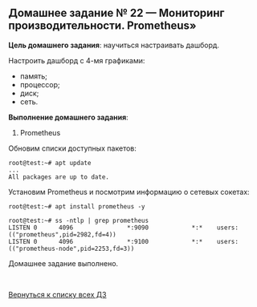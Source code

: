 ## Домашнее задание № 22 — Мониторинг производительности. Prometheus»

**Цель домашнего задания**: научиться настраивать дашборд.  

Настроить дашборд с 4-мя графиками:  
- память;  
- процессор;  
- диск;  
- сеть.


**Выполнение домашнего задания**:

1) Prometheus

Обновим списки доступных пакетов:
```console
root@test:~# apt update
...
All packages are up to date.
```

Установим Prometheus и посмотрим информацию о сетевых сокетах:
```console
root@test:~# apt install prometheus -y

root@test:~# ss -ntlp | grep prometheus
LISTEN 0      4096               *:9090            *:*    users:(("prometheus",pid=2982,fd=4))
LISTEN 0      4096               *:9100            *:*    users:(("prometheus-node",pid=2253,fd=3))
```


















Домашнее задание выполнено.

<br/>

[Вернуться к списку всех ДЗ](../README.md)
